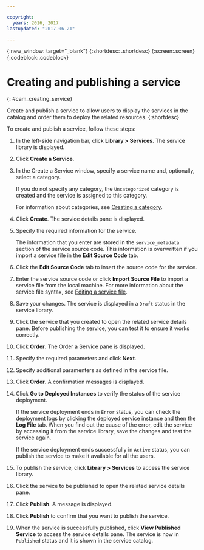 ```yaml
---

copyright:
  years: 2016, 2017
lastupdated: "2017-06-21"

---
```

<!-- Copyright info and last updated date at top of file: REQUIRED
    The copyright and lastupdated info is YAML content that must occur at the top of the MD file, before attributes are listed.
    It must be --- surrounded by 3 dashes ---
    The value "years" can contain just one year or a two years separated by a comma. (years: 2014, 2016)
    The value "lastupdated" must be followed by a machine date in quotes in the following format: "YYYY-MM-DD"
    The value for "years" must be indented 2 spaces under "copyright", followed by "lastupdated" which should start on its own non-indented line.

-->

<!-- Common attributes used in the template are defined as follows: -->
{:new_window: target="_blank"}
{:shortdesc: .shortdesc}
{:screen:.screen}
{:codeblock:.codeblock}

<!-- Additional task topic: OPTIONAL
This is the template for additional task topics that are needed beyond the basic tasks in the getting started index.md.  As needed, other task topics can be included, with titles such as "Configuring x", "Administering y", "Managing z", etc. This topic is a peer of the getting started index.md in the <servicename>.ditamap. This topic can have one level of children and they also can be referenced in <servicename>.ditamap -->

# Creating and publishing a service
<!-- for example, Uploading your data -->
{: #cam_creating_service}
<!-- Provide an appropriate ID above -->

<!-- The short description section should include a sentence describing why this task is needed. For search engine optimization, include the service long name and "Bluemix". For example: -->

Create and publish a service to allow users to display the services in the catalog and order them to deploy the related resources.
{:shortdesc}

To create and publish a service, follow these steps:

1. In the left-side navigation bar, click **Library > Services**. The service library is displayed.
2. Click **Create a Service**.
3. In the Create a Service window, specify a service name and, optionally, select a category. 

    If you do not specify any category, the `Uncategorized` category is created and the service is assigned to this category.
    
    For information about categories, see [Creating a category](/docs/services/CloudAutomationManager/cam_creating_category.html).
4. Click **Create**. The service details pane is displayed.
5. Specify the required information for the service. 

    The information that you enter are stored in the `service_metadata` section of the service source code. This information is overwritten if you import a service file in the **Edit Source Code** tab.
    
6. Click the **Edit Source Code** tab to insert the source code for the service.
7. Enter the service source code or click **Import Source File** to import a service file from the local machine. For more information about the service file syntax, see [Editing a service file](/docs/services/CloudAutomationManager/cam_editing_service_file.html).
8. Save your changes. The service is displayed in a `Draft` status in the service library.
9. Click the service that you created to open the related service details pane. Before publishing the service, you can test it to ensure it works correctly.
10. Click **Order**. The Order a Service pane is displayed.
11. Specify the required parameters and click **Next**.
12. Specify additional paramenters as defined in the service file.
13. Click **Order**. A confirmation messages is displayed.
14. Click **Go to Deployed Instances** to verify the status of the service deployment.

    If the service deployment ends in `Error` status, you can check the deployment logs by clicking the deployed service instance and then the **Log File** tab. When you find out the cause of the error, edit the service by accessing it from the service library, save the changes and test the service again.
 
    If the service deployment ends successfully in `Active` status, you can publish the service to make it available for all the users.

15. To publish the service, click **Library > Services** to access the service library.
16. Click the service to be published to open the related service details pane.
17. Click **Publish**. A message is displayed.
18. Click **Publish** to confirm that you want to publish the service.
19. When the service is successfully published, click **View Published Service** to access the service details pane. The service is now in `Published` status and it is shown in the service catalog.



